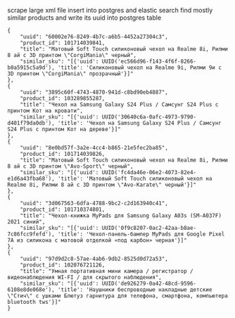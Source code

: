 scrape large xml file insert into postgres and elastic search find mostly similar products and write its uuid into postgres table

    {
        "uuid": "60002e76-8249-4b7c-a6b5-4452a27304c3",
        "product_id": 101714039841,
        "title": "Матовый Soft Touch силиконовый чехол на Realme 8i, Рилми 8 ай с 3D принтом \"CorgiMania\" черный",
        "similar_sku": "[{'uuid': UUID('ec566d96-f143-4f6f-8266-b0a5915c5a9d'), 'title': 'Силиконовый чехол на Realme 9i, Рилми 9и с 3D принтом \"CorgiMania\" прозрачный'}]"
    },
    {
        "uuid": "3895c60f-4743-4870-941d-c8bd90eb4887",
        "product_id": 103289855287,
        "title": "Чехол на Samsung Galaxy S24 Plus / Самсунг S24 Plus с принтом Кот на кровати",
        "similar_sku": "[{'uuid': UUID('30640c6a-0afc-4973-9790-d401f79da0db'), 'title': 'Чехол на Samsung Galaxy S24 Plus / Самсунг S24 Plus с принтом Кот на дереве'}]"
    },
    {
        "uuid": "8e0bd57f-3a2e-4cc4-b865-21e5fec2ba85",
        "product_id": 101714039826,
        "title": "Матовый Soft Touch силиконовый чехол на Realme 8i, Рилми 8 ай с 3D принтом \"Avo-Sport\" черный",
        "similar_sku": "[{'uuid': UUID('fc4da46e-06e2-4073-82e4-e1d6a43fba68'), 'title': 'Матовый Soft Touch силиконовый чехол на Realme 8i, Рилми 8 ай с 3D принтом \"Avo-Karate\" черный'}]"
    },
    {
        "uuid": "3d067563-6dfa-4788-9bc2-c2d163940c41",
        "product_id": 101710374801,
        "title": "Чехол-книжка MyPads для Samsung Galaxy A03s (SM-A037F) 2021 синий",
        "similar_sku": "[{'uuid': UUID('0f9c8207-0ac2-42aa-b8ae-7c86fcc9fefd'), 'title': 'Чехол-панель-бампер MyPads для Google Pixel 7A из силикона с матовой отделкой «под карбон» черная'}]"
    },
    {
        "uuid": "97d9d2c8-57ae-4ab6-9db2-8525d0d72a53",
        "product_id": 102076721126,
        "title": "Умная портативная мини камера / регистратор / видеонаблюдения WI-FI / для скрытого наблюдения",
        "similar_sku": "[{'uuid': UUID('de926279-0a42-48cd-9596-6108e8de068e'), 'title': 'Наушники беспроводные накладные детские \"Стич\" с ушками Блютуз гарнитура для телефона, смартфона, компьютера bluetooth tws'}]"
    }
